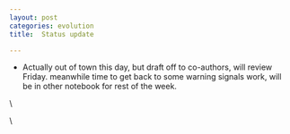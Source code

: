 ```yaml
---
layout: post
categories: evolution
title:  Status update

---
```






-   Actually out of town this day, but draft off to co-authors, will
    review Friday. meanwhile time to get back to some warning signals
    work, will be in other notebook for rest of the week.

\

\


